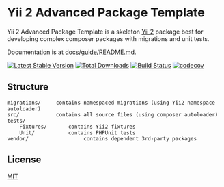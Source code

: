 # Yii 2 Advanced Package Template


Yii 2 Advanced Package Template is a skeleton [Yii 2](http://www.yiiframework.com/) package best for
developing complex composer packages with migrations and unit tests.

Documentation is at [docs/guide/README.md](docs/guide/README.md).

[![Latest Stable Version](https://poser.pugx.org/horat1us/yii2-advanced-package/v/stable.png)](https://packagist.org/packages/horat1us/yii2-advanced-package)
[![Total Downloads](https://poser.pugx.org/horat1us/yii2-advanced-package/downloads.png)](https://packagist.org/packages/horat1us/yii2-advanced-package)
[![Build Status](https://travis-ci.org/Horat1us/yii2-advanced-package.svg?branch=master)](https://travis-ci.org/Horat1us/yii2-advanced-package)
[![codecov](https://codecov.io/gh/Horat1us/yii2-advanced-package/branch/master/graph/badge.svg)](https://codecov.io/gh/Horat1us/yii2-advanced-package)

## Structure

```
migrations/     contains namespaced migrations (using Yii2 namespace autoloader)
src/            contains all source files (using composer autoloader)
tests/
    Fixtures/       contains Yii2 fixtures
    Unit/           contains PHPUnit tests 
vendor/                  contains dependent 3rd-party packages
```
## License
[MIT](./LICENSE)